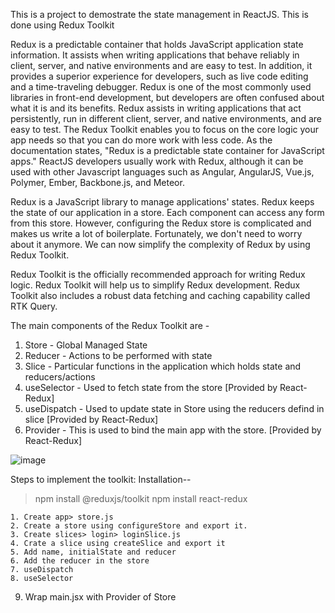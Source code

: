  This is a project to demostrate the state management in ReactJS. This is done using Redux Toolkit

Redux is a predictable container that holds JavaScript application state information. It assists when writing applications that behave reliably in client, server, and native environments and are easy to test. In addition, it provides a superior experience for developers, such as live code editing and a time-traveling debugger. Redux is one of the most commonly used libraries in front-end development, but developers are often confused about what it is and its benefits. Redux assists in writing applications that act persistently, run in different client, server, and native environments, and are easy to test. The Redux Toolkit enables you to focus on the core logic your app needs so that you can do more work with less code. As the documentation states, "Redux is a predictable state container for JavaScript apps." ReactJS developers usually work with Redux, although it can be used with other Javascript languages such as Angular, AngularJS, Vue.js, Polymer, Ember, Backbone.js, and Meteor.

Redux is a JavaScript library to manage applications' states. Redux keeps the state of our application in a store. Each component can access any form from this store. However, configuring the Redux store is complicated and makes us write a lot of boilerplate. Fortunately, we don't need to worry about it anymore. We can now simplify the complexity of Redux by using Redux Toolkit.

Redux Toolkit is the officially recommended approach for writing Redux logic. Redux Toolkit will help us to simplify Redux development. Redux Toolkit also includes a robust data fetching and caching capability called RTK Query.

The main components of the Redux Toolkit are - 
1. Store - Global Managed State
2. Reducer - Actions to be performed with state
3. Slice - Particular functions in the application which holds state and reducers/actions
4. useSelector - Used to fetch state from the store  [Provided by React-Redux]
5. useDispatch - Used to update state in Store using the reducers defind in slice  [Provided by React-Redux]
6. Provider - This is used to bind the main app with the store. [Provided by React-Redux]

![image](https://github.com/sanjeeb-das-lti/react-redux/assets/63063354/944762d0-7abc-4c17-aa74-6c4e60700782)

Steps to implement the toolkit:
Installation--
> npm install @reduxjs/toolkit
> npm install react-redux

	1. Create app> store.js
	2. Create a store using configureStore and export it.
	3. Create slices> login> loginSlice.js
	4. Crate a slice using createSlice and export it
	5. Add name, initialState and reducer
	6. Add the reducer in the store
	7. useDispatch
	8. useSelector
  9. Wrap main.jsx with Provider of Store


